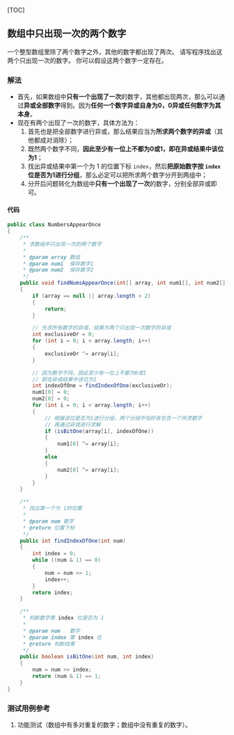 [TOC]

## 数组中只出现一次的两个数字

一个整型数组里除了两个数字之外，其他的数字都出现了两次。
请写程序找出这两个只出现一次的数字。
你可以假设这两个数字一定存在。

### 解法
+ 首先，如果数组中**只有一个出现了一次**的数字，其他都出现两次，那么可以通过**异或全部数字**得到。因为**任何一个数字异或自身为0，0异或任何数字为其本身**。
+ 现在有两个出现了一次的数字，具体方法为：
  1. 首先也是把全部数字进行异或，那么结果应当为**所求两个数字的异或**（其他都成对消除）；
  2. 既然两个数字不同，**因此至少有一位上不都为0或1，即在异或结果中该位为1**；
  3. 找出异或结果中第一个为 1 的位置下标 `index`，然后**把原始数字按 `index` 位是否为1进行分组**，那么必定可以把所求两个数字分开到两组中；
  4. 分开后问题转化为数组中**只有一个出现了一次**的数字，分别全部异或即可。


#### 代码
```java
public class NumbersAppearOnce
{
    /**
     * 求数组中只出现一次的两个数字
     *
     * @param array 数组
     * @param num1  保存数字1
     * @param num2  保存数字2
     */
    public void findNumsAppearOnce(int[] array, int num1[], int num2[])
    {
        if (array == null || array.length < 2)
        {
            return;
        }

        // 先求所有数字的异或，结果为两个只出现一次数字的异或
        int exclusiveOr = 0;
        for (int i = 0; i < array.length; i++)
        {
            exclusiveOr ^= array[i];
        }

        // 因为数字不同，因此至少有一位上不都为0或1
        // 即在异或结果中该位为1
        int indexOfOne = findIndexOfOne(exclusiveOr);
        num1[0] = 0;
        num2[0] = 0;
        for (int i = 0; i < array.length; i++)
        {
            // 根据该位是否为1进行分组，两个分组中恰好各包含一个所求数字
            // 再通过异或进行求解
            if (isBitOne(array[i], indexOfOne))
            {
                num1[0] ^= array[i];
            }
            else
            {
                num2[0] ^= array[i];
            }
        }
    }

    /**
     * 找出第一个为 1的位置
     *
     * @param num 数字
     * @return 位置下标
     */
    public int findIndexOfOne(int num)
    {
        int index = 0;
        while ((num & 1) == 0)
        {
            num = num >> 1;
            index++;
        }
        return index;
    }

    /**
     * 判断数字第 index 位是否为 1
     *
     * @param num   数字
     * @param index 第 index 位
     * @return 判断结果
     */
    public boolean isBitOne(int num, int index)
    {
        num = num >> index;
        return (num & 1) == 1;
    }
}
```



### 测试用例参考
1. 功能测试（数组中有多对重复的数字；数组中没有重复的数字）。